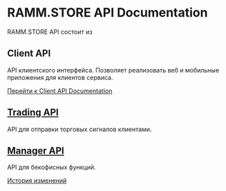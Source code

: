 # RAMM.STORE API Documentation
RAMM.STORE API состоит из 

## Client API
API клиентского интерфейса. Позволяет реализовать веб и мобильные приложения для клиентов сервиса.

[Перейти к Client API Documentation](client.md)

## [Trading API](trading.md)
API для отправки торговых сигналов клиентами.

## [Manager API](manager.md)
API для бекофисных функций.

[История изменений](CHANGELOG.md)
